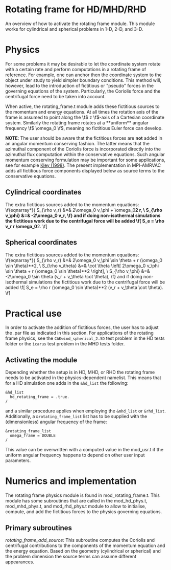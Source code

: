 # Rotating frame for HD/MHD/RHD

An overview of how to activate the rotating frame module. This module works for cylindrical and spherical problems in 1-D, 2-D, and 3-D.

# Physics

For some problems it may be desirable to let the coordinate system rotate with a certain rate and perform computations in a rotating frame of reference. For example, one can anchor then the coordinate system to the object under study to yield simpler boundary conditions. This method will, however, lead to the introduction of fictitious or "pseudo" forces in the governing equations of the system. Particularly, the Coriolis force and the centrifugal force need to be taken into account.

When active, the rotating_frame.t module adds these fictitious sources to the momentum and energy equations. At all times the rotation axis of the frame is assumed to point along the \f$ z \f$-axis of a Cartesian coordinate system. Similarly the rotating frame rotates at a **uniform** angular frequency \f$ \omega_0 \f$, meaning no fictitious Euler force can develop.

**NOTE**: The user should be aware that the fictitious forces are **not** added in an angular momentum conserving fashion. The latter means that the azimuthal component of the Coriolis force is incorporated directly into the azimuthal flux computation within the conservative equations. Such angular momentum conserving formulation may be important for some applications, see for example [Kley (1998)](https://ui.adsabs.harvard.edu/abs/1998A%26A...338L..37K/abstract). The present implementation in MPI-AMRVAC adds all fictitious force components displayed below as source terms to the conservative equations.

## Cylindrical coordinates

The extra fictitious sources added to the momentum equations:
\f{eqnarray*}{
 S_{\rho v_r}    &=& 2\omega_0 v_\phi + \omega_0**2 r, \\
 S_{\rho v_\phi} &=& -2\omega_0 v_r, 
\f}
and if doing non-isothermal simulations the fictitious work due to the centrifugal force will be added
\f[
S_e = \rho v_r r \omega_0**2.
\f]

## Spherical coordinates

The extra fictitious sources added to the momentum equations:
\f{eqnarray*}{
 S_{\rho v_r}  &=& 2\omega_0 v_\phi \sin \theta + r (\omega_0 \sin \theta)**2, \\
 S_{\rho v_\theta} &=& \cot \theta \left[ 2\omega_0 v_\phi \sin \theta + r (\omega_0 \sin \theta)**2 \right], \\
 S_{\rho v_\phi} &=& -2\omega_0 \sin \theta (v_r + v_\theta \cot \theta), 
\f}
and if doing non-isothermal simulations the fictitious work due to the centrifugal force will be added
\f[
S_e = \rho r (\omega_0 \sin \theta)**2 (v_r + v_\theta \cot \theta).
\f]

# Practical use
In order to activate the addition of fictitious forces, the user has to adjust the .par file as indicated in this section. For applications of the rotating frame physics, see the `CAKwind_spherical_2.5D` test problem in the HD tests folder or the `icarus` test problem in the MHD tests folder.

## Activating the module
Depending whether the setup is in HD, MHD, or RHD the rotating frame needs to be activated in the physics-dependent namelist. This means that for a HD simulation one adds in the `&hd_list` the following:
```
&hd_list
  hd_rotating_frame = .true.
/
```
and a similar procedure applies when employing the `&mhd_list` or `&rhd_list`. Additionally, a `&rotating_frame_list` list has to be supplied with the (dimensionless) angular frequency of the frame:
```
&rotating_frame_list
  omega_frame = DOUBLE
/
```
This value can be overwritten with a computed value in the mod_usr.t if the uniform angular frequency happens to depend on other user input parameters.

# Numerics and implementation

The rotating frame physics module is found in mod_rotating_frame.t. This module has some subroutines that are called in the mod_hd_phys.t, mod_mhd_phys.t, and mod_rhd_phys.t module to allow to initialise, compute, and add the fictitious forces to the physics governing equations.

## Primary subroutines

*rotating_frame_add_source:*
This subroutine computes the Coriolis and centrifugal contributions to the components of the momentum equation and the energy equation. Based on the geometry (cylindrical or spherical) and the problem dimension the source terms can assume different appearances.

